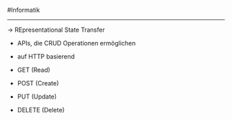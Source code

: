 #Informatik 
***
→ REpresentational State Transfer

- APIs, die CRUD Operationen ermöglichen
- auf HTTP basierend

- GET (Read)
- POST (Create)
- PUT (Update)
- DELETE (Delete)
